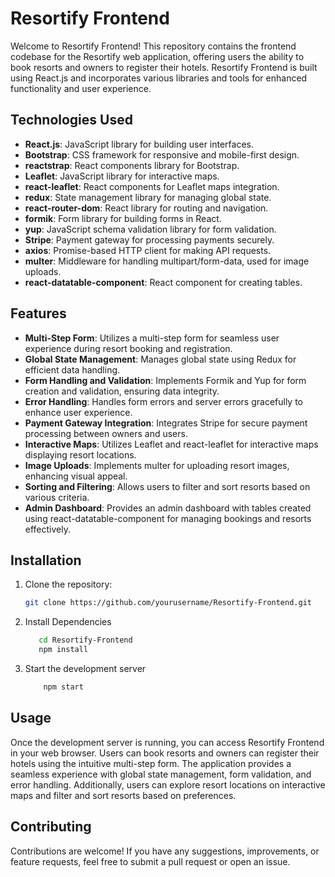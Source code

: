 # Resortify Frontend

Welcome to Resortify Frontend! This repository contains the frontend codebase for the Resortify web application, offering users the ability to book resorts and owners to register their hotels. Resortify Frontend is built using React.js and incorporates various libraries and tools for enhanced functionality and user experience.

## Technologies Used

- **React.js**: JavaScript library for building user interfaces.
- **Bootstrap**: CSS framework for responsive and mobile-first design.
- **reactstrap**: React components library for Bootstrap.
- **Leaflet**: JavaScript library for interactive maps.
- **react-leaflet**: React components for Leaflet maps integration.
- **redux**: State management library for managing global state.
- **react-router-dom**: React library for routing and navigation.
- **formik**: Form library for building forms in React.
- **yup**: JavaScript schema validation library for form validation.
- **Stripe**: Payment gateway for processing payments securely.
- **axios**: Promise-based HTTP client for making API requests.
- **multer**: Middleware for handling multipart/form-data, used for image uploads.
- **react-datatable-component**: React component for creating tables.

## Features

- **Multi-Step Form**: Utilizes a multi-step form for seamless user experience during resort booking and registration.
- **Global State Management**: Manages global state using Redux for efficient data handling.
- **Form Handling and Validation**: Implements Formik and Yup for form creation and validation, ensuring data integrity.
- **Error Handling**: Handles form errors and server errors gracefully to enhance user experience.
- **Payment Gateway Integration**: Integrates Stripe for secure payment processing between owners and users.
- **Interactive Maps**: Utilizes Leaflet and react-leaflet for interactive maps displaying resort locations.
- **Image Uploads**: Implements multer for uploading resort images, enhancing visual appeal.
- **Sorting and Filtering**: Allows users to filter and sort resorts based on various criteria.
- **Admin Dashboard**: Provides an admin dashboard with tables created using react-datatable-component for managing bookings and resorts effectively.

## Installation

1. Clone the repository:

   ```bash
   git clone https://github.com/yourusername/Resortify-Frontend.git


2. Install Dependencies

   ```bash
      cd Resortify-Frontend
      npm install

3. Start the development server

   ```bash
       npm start


## Usage
Once the development server is running, you can access Resortify Frontend in your web browser. Users can book resorts and owners can register their hotels using the intuitive multi-step form. The application provides a seamless experience with global state management, form validation, and error handling. Additionally, users can explore resort locations on interactive maps and filter and sort resorts based on preferences.

## Contributing
Contributions are welcome! If you have any suggestions, improvements, or feature requests, feel free to submit a pull request or open an issue.
